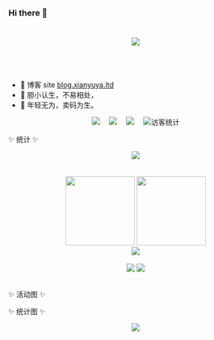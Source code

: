 ### Hi there 👋 

<!-- dynamic typing effect 动态打字效果 -->
<h1 align="center">
  <a href="https://blog.xianyuya.ltd/">
    <img src="https://readme-typing-svg.herokuapp.com/?lines=欢迎来到我的站点;今天也要开开心心鸭！&center=true&size=27" />
  </a>
</h1>
<br/><br/>

- 📙 博客 site [blog.xianyuya.ltd](https://blog.xianyuya.ltd/)
- 🍄 胆小认生，不易相处，
- 🌱 年轻无为，卖码为生。

<!-- profile logo 个人资料徽标 -->
<div align="center">
  <a href="https://xy.kuvinet.cn/"><img src="https://img.shields.io/badge/Website-咸鱼日记-fad434" /></a>&emsp;
  <a href="https://blog.xianyuya.ltd/"><img src="https://img.shields.io/badge/Website-博客-blue" /></a>&emsp;
  <a href="https://note.xianyuya.ltd/"><img src="https://img.shields.io/badge/Website-知识库-c32136" /></a>&emsp;
  <!-- visitor statistics logo 访客数统计徽标 -->
  <img src="https://visitor-badge.glitch.me/badge?page_id=s-xianyu" alt="访客统计" />
</div>

✨ 统计 ✨

<div align="center">
    <img  src="https://github-readme-streak-stats.herokuapp.com/?user=s-xianyu&theme=dark&hide_border=true" />
</div>
<br/><br/>

<!-- GitHub 数据统计 -->
<div align="center">
  <img height="137px" src="https://github-readme-stats-git-masterrstaa-rickstaa.vercel.app/api?username=s-xianyu&hide_title=true&hide_border=true&show_icons=trueline_height=21&text_color=000&icon_color=000&bg_color=0,ea6161,ffc64d,fffc4d,52fa5a&theme=graywhite" />
  <img height="137px" src="https://github-readme-stats-git-masterrstaa-rickstaa.vercel.app/api/top-langs/?username=s-xianyu&hide_title=true&hide_border=true&layout=compact&langs_count=6&text_color=000&icon_color=fff&bg_color=0,52fa5a,4dfcff,c64dff&theme=graywhite" />
</div> 
  
<!-- GitHub 奖杯🏆 -->
<div align="center"><img  src="https://github-profile-trophy.vercel.app/?username=s-xianyu&theme=gruvbox&row=1&column=6&no-frame=true&no-bg=true" /></div><br>

<!-- Awesome repo 比较好的仓库-->
<div align="center">
  <a href="https://github.com/s-xianyu/xy-diary">
    <img src="https://github-readme-stats-git-masterrstaa-rickstaa.vercel.app/api/pin/?username=s-xianyu&repo=xy-diary&theme=dark&bg_color=121212&hide_border=true" /></a>
  <a href="https://github.com/s-xianyu/xianyu-cli">
    <img src="https://github-readme-stats-git-masterrstaa-rickstaa.vercel.app/api/pin/?username=s-xianyu&repo=xianyu-cli&theme=dark&bg_color=121212&hide_border=true" /></a>
</div><br>

✨ 活动图 ✨
<!-- GitHub Activity Graph GitHub 活动图
<table align="center">
  <tr>
    <td>
      <img src="https://github-readme-activity-graph.cyclic.app/graph?username=s-xianyu&theme=xcode&bg_color=FF000000&hide_border=true" alt="Activity"/>       </td>
  </tr>
</table>
<br><br><br>
-->

✨ 统计图 ✨
<br>
<div align="center">
  <img src='https://count.getloli.com/get/@s-xianyu.github.readme?theme=gelbooru-h'>
</div>

<!--
**s-xianyu/s-xianyu** is a ✨ _special_ ✨ repository because its `README.md` (this file) appears on your GitHub profile.

Here are some ideas to get you started:

- 🔭 I’m currently working on ...
- 🌱 I’m currently learning ...
- 👯 I’m looking to collaborate on ...
- 🤔 I’m looking for help with ...
- 💬 Ask me about ...
- 📫 How to reach me: ...
- 😄 Pronouns: ...
- ⚡ Fun fact: ...
-->
